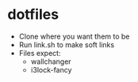 # dotfiles

* Clone where you want them to be
* Run link.sh to make soft links
* Files expect:
  * wallchanger
  * i3lock-fancy
